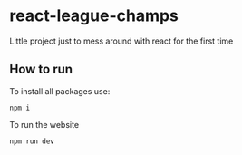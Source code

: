 # react-league-champs
Little project just to mess around with react for the first time

## How to run

To install all packages use:
```
npm i
```

To run the website
```
npm run dev
```
